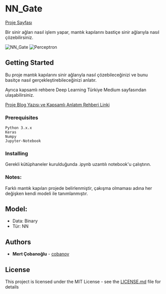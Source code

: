 # NN_Gate

[Proje Sayfası](https://github.com/cobanov/NN_Gate/blob/master/NN_gates.ipynb)

Bir sinir ağları nasıl işlem yapar, mantık kapılarını bastiçe sinir ağlarıyla nasıl çözebilirsiniz.

![NN_Gate](https://cdn-images-1.medium.com/max/500/1*BvvTV2I6QIKJtr6tQNFs_g.jpeg)
![Perceptron](https://cdn-images-1.medium.com/max/500/1*wO1Nm5ve_Nffo7oQhfxLew.png)

## Getting Started

Bu proje mantık kapılarını sinir ağlarıyla nasıl çözebileceğinizi ve bunu basitçe nasıl gerçekleştirebileceğinizi anlatır.

Ayrıca kapsamlı rehbere Deep Learning Türkiye Medium sayfasından ulaşabilirsiniz.

[Proje Blog Yazısı ve Kapsamlı Anlatım Rehberi Linki](https://medium.com/deep-learning-turkiye/bir-sinir-a%C4%9F%C4%B1n%C4%B1-ka%C4%9F%C4%B1da-d%C3%B6kelim-4bb644fa8840)

### Prerequisites

```
Python 3.x.x
Keras
Numpy
Jupyter-Notebook
```

### Installing

Gerekli kütüphaneler kurulduğunda .ipynb uzantılı notebook'u çalıştırın.

### Notes:
Farklı mantık kapıları projede belirlenmiştir, çakışma olmaması adına her değişken kendi modeli ile tanımlanmıştır. 

## Model:
* Data: Binary
* Tür: NN

## Authors

* **Mert Çobanoğlu** - [cobanov](https://github.com/cobanov)

## License

This project is licensed under the MIT License - see the [LICENSE.md](LICENSE.md) file for details


